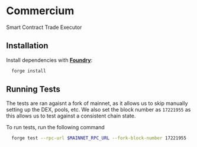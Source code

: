 
# Commercium

Smart Contract Trade Executor


## Installation

Install dependencies with [**Foundry**](https://github.com/gakonst/foundry):

```bash
  forge install
```
    
## Running Tests

The tests are ran agaisnt a fork of mainnet, as it allows us to skip manually setting up the DEX, pools, etc. We also set the block number as `17221955` as this allows us to test against a consistent chain state.

To run tests, run the following command

```bash
  forge test --rpc-url $MAINNET_RPC_URL --fork-block-number 17221955
```

